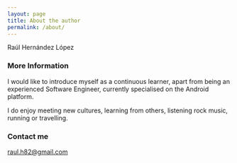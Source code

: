 ```yaml
---
layout: page
title: About the author
permalink: /about/
---
```


Raúl Hernández López

### More Information

I would like to introduce myself as a continuous learner,
apart from being an experienced Software Engineer, currently specialised on the Android platform.

I do enjoy meeting new cultures, learning from others, listening rock music, running or travelling.

### Contact me

[raul.h82@gmail.com](mailto:raul.h82@gmail.com)